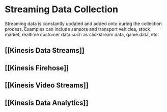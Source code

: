 # Streaming Data Collection
Streaming data is constantly updated and added onto during the collection process. 
Examples can include sensors and transport vehicles, stock market, realtime customer data such as clickstream data, game data, etc.

## [[Kinesis Data Streams]]
## [[Kinesis Firehose]]
## [[Kinesis Video Streams]]
## [[Kinesis Data Analytics]]
